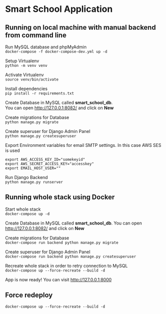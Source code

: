 # Smart School Application
## Running on local machine with manual backend from command line
Run MySQL database and phpMyAdmin  
`docker-compose -f docker-compose-dev.yml up -d`

Setup Virtualenv  
`python -m venv venv`

Activate Virtualenv  
`source venv/bin/activate`

Install dependencies  
`pip install -r requirements.txt`

Create Database in MySQL called **smart_school_db**.  
You can open http://127.0.0.1:8082/ and click on **New**

Create migrations for Database  
`python manage.py migrate`

Create superuser for Django Admin Panel  
`python manage.py createsuperuser`

Export Environment variables for email SMTP settings. In this case AWS SES is used
```
export AWS_ACCESS_KEY_ID="somekeyid"
export AWS_SECRET_ACCESS_KEY="accesskey"
export EMAIL_HOST_USER=""
```

Run Django Backend  
`python manage.py runserver`

## Running whole stack using Docker
Start whole stack  
`docker-compose up -d`

Create Database in MySQL called **smart_school_db**.
You can open http://127.0.0.1:8082/ and click on **New**

Create migrations for Database  
`docker-compose run backend python manage.py migrate`

Create superuser for Django Admin Panel  
`docker-compose run backend python manage.py createsuperuser`

Recreate whole stack in order to retry connection to MySQL  
`docker-compose up --force-recreate --build -d`

App is now ready! You can visit http://127.0.0.1:8000

## Force redeploy  
`docker-compose up --force-recreate --build -d`
